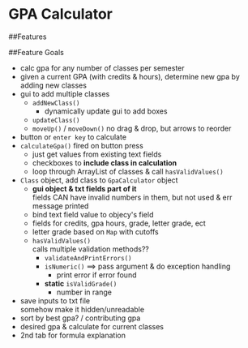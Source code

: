 # GPA Calculator


##Features


##Feature Goals
- calc gpa for any number of classes per semester
- given a current GPA (with credits & hours), determine new gpa by adding new classes
- gui to add multiple classes
  - `addNewClass()`
    - dynamically update gui to add boxes
  - `updateClass()`
  - `moveUp()` / `moveDown()` no drag & drop, but arrows to reorder
- button or `enter key` to calculate
- `calculateGpa()`    fired on button press
  - just get values from existing text fields
  - checkboxes to **include class in calculation**
  - loop through ArrayList of classes & call `hasValidValues()`
- `Class` object, add class to `GpaCalculator` object
  - **gui object & txt fields part of it**  
  fields CAN have invalid numbers in them, but not used & err message printed
  - bind text field value to objecy's field
  - fields for credits, gpa hours, grade, letter grade, ect
  - letter grade based on `Map` with cutoffs
  - `hasValidValues()`  
  calls multiple validation methods??
    - `validateAndPrintErrors()`
    - `isNumeric()` ==> pass argument & do exception handling
      - print error if error found
    - **static** `isValidGrade()`
      - number in range
- save inputs to txt file  
somehow make it hidden/unreadable
- sort by best gpa? / contributing gpa
- desired gpa & calculate for current classes
- 2nd tab for formula explanation
